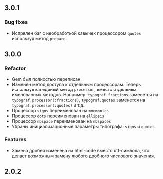 
## 3.0.1
### Bug fixes
* Испрвлен баг с необработкой кавычек процессором `quotes` используя метод `prepare`

## 3.0.0
### Refactor

* Gem был полностью переписан. 
* Изменён метод доступа к отдельным процессорам. Теперь используется единый метод `processor`, вместо отдельных именованных методов. Например: `typograf.fractions` заменется на `typograf.processor(:fractions)`,  `typograf.quotes` заменется на `typograf.processor(:quotes)` и т.д.
* Процессор `signs` переименован на `mnemonics`
* Процессор `dots` переименован на `ellipsis`
* Процессор `nbspace` переименован на `nbspaces`
* Убраны инициализационные параметры типографа: `signs` и `quotes`

### Features

* Замена дробей изменена на html-code вместо utf-символа, что делает возможным замену любого дробного числового значения.

## 2.0.2
